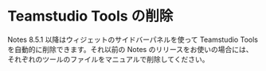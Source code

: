 # Teamstudio Tools の削除

Notes 8.5.1 以降はウィジェットのサイドバーパネルを使って Teamstudio Tools を自動的に削除できます。それ以前の Notes のリリースをお使いの場合には、それぞれのツールのファイルをマニュアルで削除してください。
